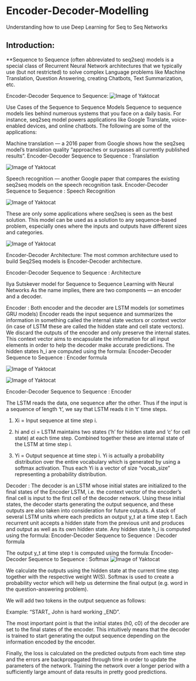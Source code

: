 # Encoder-Decoder-Modelling
Understanding how to use Deep Learning for Seq to Seq Networks


## Introduction:
**Sequence to Sequence (often abbreviated to seq2seq) models is a special class of Recurrent Neural Network architectures that we typically use (but not restricted) to solve complex Language problems like Machine Translation, Question Answering, creating Chatbots, Text Summarization, etc.

Encoder-Decoder Sequence to Sequence: 
![Image of Yaktocat](https://cdn.analyticsvidhya.com/wp-content/uploads/2020/08/Introduction-to-Sequence-to-Sequence-Models.jpg)
 

Use Cases of the Sequence to Sequence Models
Sequence to sequence models lies behind numerous systems that you face on a daily basis. For instance, seq2seq model powers applications like Google Translate, voice-enabled devices, and online chatbots. The following are some of the applications:

Machine translation — a 2016 paper from Google shows how the seq2seq model’s translation quality “approaches or surpasses all currently published results”.
Encoder-Decoder Sequence to Sequence : Translation

![Image of Yaktocat](https://miro.medium.com/max/638/1*s2qQ9RM27O4sa2gC1dJ0fg.png)

Speech recognition — another Google paper that compares the existing seq2seq models on the speech recognition task.
Encoder-Decoder Sequence to Sequence : Speech Recognition

![Image of Yaktocat](https://miro.medium.com/max/1000/0*QsbCJ3lGfcaBlCJf.jpg)

These are only some applications where seq2seq is seen as the best solution. This model can be used as a solution to any sequence-based problem, especially ones where the inputs and outputs have different sizes and categories.

![Image of Yaktocat](https://miro.medium.com/max/669/0*iDgmgGnrzq65dPXy.jpg)


Encoder-Decoder Architecture:
The most common architecture used to build Seq2Seq models is Encoder-Decoder architecture.

Encoder-Decoder Sequence to Sequence : Architecture

Ilya Sutskever model for Sequence to Sequence Learning with Neural Networks
As the name implies, there are two components — an encoder and a decoder.

Encoder :
Both encoder and the decoder are LSTM models (or sometimes GRU models)
Encoder reads the input sequence and summarizes the information in something called the internal state vectors or context vector (in case of LSTM these are called the hidden state and cell state vectors). We discard the outputs of the encoder and only preserve the internal states. This context vector aims to encapsulate the information for all input elements in order to help the decoder make accurate predictions.
The hidden states h_i are computed using the formula:
Encoder-Decoder Sequence to Sequence : Encoder formula


![Image of Yaktocat](https://miro.medium.com/max/474/1*4mHGvQAV6UN_t_PbZuXwhQ.png)

![Image of Yaktocat](https://miro.medium.com/max/764/1*aBv8MhvfseL_pTFBqiIrog.png)

Encoder-Decoder Sequence to Sequence : Encoder

The LSTM reads the data, one sequence after the other. Thus if the input is a sequence of length ‘t’, we say that LSTM reads it in ‘t’ time steps.

1. Xi = Input sequence at time step i.

2. hi and ci = LSTM maintains two states (‘h’ for hidden state and ‘c’ for cell state) at each time step. Combined together these are internal state of the LSTM at time step i.

3. Yi = Output sequence at time step i. Yi is actually a probability distribution over the entire vocabulary which is generated by using a softmax activation. Thus each Yi is a vector of size “vocab_size” representing a probability distribution.



Decoder :
The decoder is an LSTM whose initial states are initialized to the final states of the Encoder LSTM, i.e. the context vector of the encoder’s final cell is input to the first cell of the decoder network. Using these initial states, the decoder starts generating the output sequence, and these outputs are also taken into consideration for future outputs.
A stack of several LSTM units where each predicts an output y_t at a time step t.
Each recurrent unit accepts a hidden state from the previous unit and produces and output as well as its own hidden state.
Any hidden state h_i is computed using the formula:
Encoder-Decoder Sequence to Sequence : Decoder formula

The output y_t at time step t is computed using the formula:
Encoder-Decoder Sequence to Sequence : Softmax
![Image of Yaktocat](https://miro.medium.com/max/700/1*KtWwvLK-jpGPSnj3tStg-Q.png)

We calculate the outputs using the hidden state at the current time step together with the respective weight W(S). Softmax is used to create a probability vector which will help us determine the final output (e.g. word in the question-answering problem).

We will add two tokens in the output sequence as follows:

Example:
“START_ John is hard working _END”.

The most important point is that the initial states (h0, c0) of the decoder are set to the final states of the encoder. This intuitively means that the decoder is trained to start generating the output sequence depending on the information encoded by the encoder.

Finally, the loss is calculated on the predicted outputs from each time step and the errors are backpropagated through time in order to update the parameters of the network. Training the network over a longer period with a sufficiently large amount of data results in pretty good predictions.
